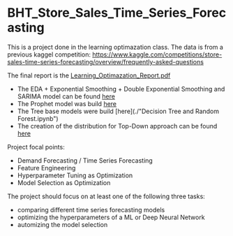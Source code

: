 # BHT_Store_Sales_Time_Series_Forecasting

This is a project done in the learning optimazation class.
The data is from a previous kaggel competition: https://www.kaggle.com/competitions/store-sales-time-series-forecasting/overview/frequently-asked-questions

The final report is the [Learning_Optimazation_Report.pdf](./Learning_Optimazation_Report.pdf)

* The EDA + Exponential Smoothing + Double Exponential Smoothing and SARIMA model can be found [here](./EDA_and_preprocessing.ipynb)
* The Prophet model was build [here](./prophet.ipynb)
* The Tree base models were build [here](./"Decision Tree and Random Forest.ipynb")
* The creation of the distribution for Top-Down approach can be found [here](./testing.ipynb)

Project focal points:

* Demand Forecasting / Time Series Forecasting
* Feature Engineering
* Hyperparameter Tuning as Optimization
* Model Selection as Optimization

The project should focus on at least one of the following three tasks: 
* comparing different time series forecasting models
* optimizing the hyperparameters of a ML or Deep Neural Network
* automizing the model selection
